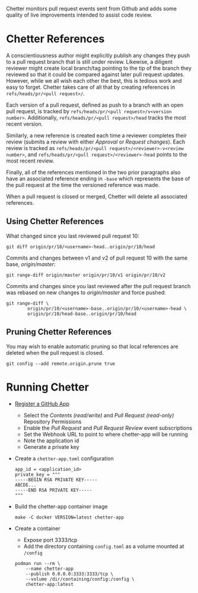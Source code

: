 Chetter monitors pull request events sent from Github and adds some quality of
live improvements intended to assist code review.

# Chetter References
A conscientiousness author might explicitly publish any changes they push to a
pull request branch that is still under review.  Likewise, a diligent reviewer
might create local branch/tag pointing to the tip of the branch they reviewed
so that it could be compared against later pull request updates.  However,
while we all wish each other the best, this is tedious work and easy to forget.
Chetter takes care of all that by creating references in
`refs/heads/pr/<pull request>/`.

Each version of a pull request, defined as push to a branch with an open pull
request, is tracked by `refs/heads/pr/<pull request>/v<version number>`.
Additionally, `refs/heads/pr/<pull request>/head` tracks the most recent version.

Similarly, a new reference is created each time a reviewer completes their
review (submits a review with either *Approval* or *Request changes*).  Each
review is tracked as `refs/heads/pr/<pull request>/<reviewer>-v<review number>`,
and `refs/heads/pr/<pull request>/<reviewer>-head` points to the most recent
review.

Finally, all of the references mentioned in the two prior paragraphs also have
an associated reference ending in `-base` which represents the base of the pull
request at the time the versioned reference was made.

When a pull request is closed or merged, Chetter will delete all associated
references.

## Using Chetter References
What changed since you last reviewed pull request 10:

    git diff origin/pr/10/<username>-head..origin/pr/10/head

Commits and changes between v1 and v2 of pull request 10 with the same
base, *origin/master*:

    git range-diff origin/master origin/pr/10/v1 origin/pr/10/v2

Commits and changes since you last reviewed after the pull request branch was
rebased on new changes to *origin/master* and force pushed:

    git range-diff \
            origin/pr/10/<username>-base..origin/pr/10/<username>-head \
            origin/pr/10/head-base..origin/pr/10/head

## Pruning Chetter References
You may wish to enable automatic pruning so that local references are deleted
when the pull request is closed.

    git config --add remote.origin.prune true

# Running Chetter
- [Register a GitHub App](
    https://docs.github.com/en/apps/creating-github-apps/registering-a-github-app/registering-a-github-app)
    - Select the *Contents (read/write)* and *Pull Request (read-only)* Repository Permissions
    - Enable the *Pull Request* and *Pull Request Review* event subscriptions
    - Set the Webhook URL to point to where chetter-app will be running
    - Note the application id
    - Generate a private key

- Create a `chetter-app.toml` configuration

    ```
    app_id = <application_id>
    private_key = """
    -----BEGIN RSA PRIVATE KEY-----
    ABCDE...
    -----END RSA PRIVATE KEY-----
    """
    ```

- Build the chetter-app container image

    ```
    make -C docker VERSION=latest chetter-app
    ```

- Create a container
    - Expose port 3333/tcp
    - Add the directory containing `config.toml` as a volume mounted at `/config`

    ```
    podman run --rm \
        --name chetter-app
        --publish 0.0.0.0:3333:3333/tcp \
        --volume /dir/containing/config:/config \
        chetter-app:latest
    ```

